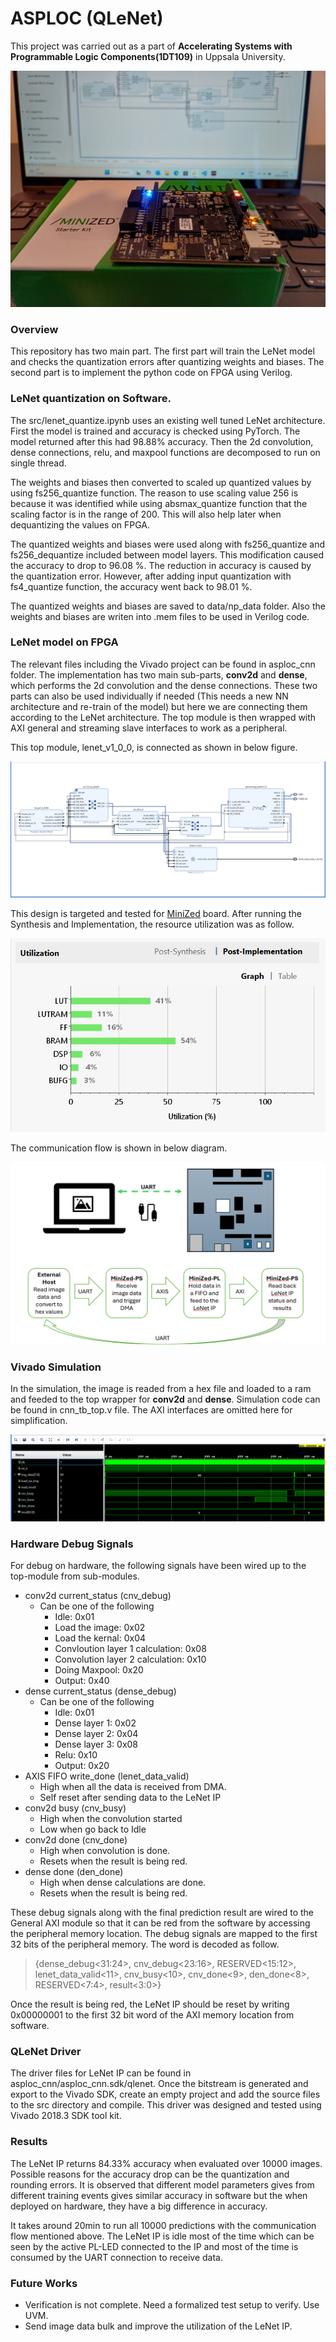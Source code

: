 # ASPLOC (QLeNet)

This project was carried out as a part of **Accelerating Systems with Programmable Logic Components(1DT109)** in Uppsala University. 

![minized board](minized.jpg)

### Overview

This repository has two main part. The first part will train the LeNet model and checks the quantization errors after quantizing weights and biases. The second part is to implement the python code on FPGA using Verilog. 

### LeNet quantization on Software.

The src/lenet_quantize.ipynb uses an existing well tuned LeNet architecture. First the model is trained and accuracy is checked using PyTorch. The model returned after this had 98.88% accuracy. Then the 2d convolution, dense connections, relu, and maxpool functions are decomposed to run on single thread. 

The weights and biases then converted to scaled up quantized values by using fs256_quantize function. The reason to use scaling value 256 is because it was identified while using absmax_quantize function that the scaling factor  is in the range of 200. This will also help later when dequantizing the values on FPGA.

The quantized weights and biases were used along with fs256_quantize and fs256_dequantize included between model layers. This modification caused the accuracy to drop to 96.08 %. The reduction in accuracy is caused by the quantization error. However, after adding input quantization with fs4_quantize function, the accuracy went back to 98.01 %.

The quantized weights and biases are saved to data/np_data folder. Also the weights and biases are writen into .mem files to be used in Verilog code. 

### LeNet model on FPGA

The relevant files including the Vivado project can be found in asploc_cnn folder. The implementation has two main sub-parts, **conv2d** and **dense**, which performs the 2d convolution and the dense connections. These two parts can also be used individually if needed (This needs a new NN architecture and re-train of the model) but here we are connecting them according to the LeNet architecture. The top module is then wrapped with AXI general and streaming slave interfaces to work as a peripheral. 

This top module, lenet_v1_0_0, is connected as shown in below figure. 

![block diagram](bd_1.png)

This design is targeted and tested for [MiniZed](https://minized.org/) board. After running the Synthesis and Implementation, the resource utilization was as follow. 

![resource utilization](ru_1.png)

The communication flow is shown in below diagram. 

![communication flow](comm_1.png)

### Vivado Simulation

In the simulation, the image is readed from a hex file and loaded to a ram and feeded to the top wrapper for **conv2d** and **dense**. Simulation code can be found in cnn_tb_top.v file. The AXI interfaces are omitted here for simplification. 

![simulatin waveform](sim_1.png)

### Hardware Debug Signals

For debug on hardware, the following signals have been wired up to the top-module from sub-modules.
* conv2d current_status (cnv_debug)
    * Can be one of the following
        * Idle: 0x01
        * Load the image: 0x02
        * Load the kernal: 0x04
        * Convloution layer 1 calculation: 0x08
        * Convolution layer 2 calculation: 0x10
        * Doing Maxpool: 0x20
        * Output: 0x40
* dense current_status (dense_debug)
    * Can be one of the following
        * Idle: 0x01
        * Dense layer 1: 0x02
        * Dense layer 2: 0x04
        * Dense layer 3: 0x08
        * Relu: 0x10
        * Output: 0x20
* AXIS FIFO write_done (lenet_data_valid)
    * High when all the data is received from DMA.
    * Self reset after sending data to the LeNet IP
* conv2d busy (cnv_busy)
    * High when the convolution started
    * Low when go back to Idle
* conv2d done (cnv_done)
    * High when convolution is done.
    * Resets when the result is being red.
* dense done (den_done)
    * High when dense calculations are done.
    * Resets when the result is being red. 

These debug signals along with the final prediction result are wired to the General AXI module so that it can be red from the software by accessing the peripheral memory location. The debug signals are mapped to the first 32 bits of the peripheral memory. The word is decoded as follow. 

> {dense_debug<31:24>, cnv_debug<23:16>, RESERVED<15:12>, lenet_data_valid<11>, cnv_busy<10>, cnv_done<9>, den_done<8>, RESERVED<7:4>, result<3:0>}

Once the result is being red, the LeNet IP should be reset by writing 0x00000001 to the first 32 bit word of the AXI memory location from software. 

### QLeNet Driver

The driver files for LeNet IP can be found in asploc_cnn/asploc_cnn.sdk/qlenet. Once the bitstream is generated and export to the Vivado SDK, create an empty project and add the source files to the src directory and compile. This driver was designed and tested using Vivado 2018.3 SDK tool kit. 

### Results

The LeNet IP returns 84.33% accuracy when evaluated over 10000 images. Possible reasons for the accuracy drop can be the quantization and rounding errors. It is observed that different model parameters gives from different training events gives similar accuracy in software but the when deployed on hardware, they have a big difference in accuracy. 

It takes around 20min to run all 10000 predictions with the communication flow mentioned above. The LeNet IP is idle most of the time which can be seen by the active PL-LED connected to the IP and most of the time is consumed by the UART connection to receive data. 


### Future Works

* Verification is not complete. Need a formalized test setup to verify. Use UVM.
* Send image data bulk and improve the utilization of the LeNet IP.
